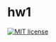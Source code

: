 # hw1

[![MIT license](https://img.shields.io/badge/license-MIT-blue.svg)](https://github.com/fmixing/functionalprogramming/blob/master/hw1/LICENSE)
